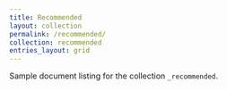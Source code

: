 ```yaml
---
title: Recommended
layout: collection
permalink: /recommended/
collection: recommended
entries_layout: grid
---
```


Sample document listing for the collection `_recommended`.